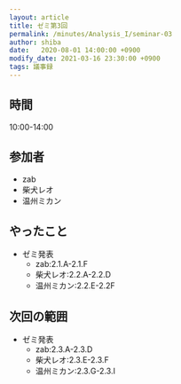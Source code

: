 ```yaml
---
layout: article
title: ゼミ第3回
permalink: /minutes/Analysis_I/seminar-03
author: shiba
date:   2020-08-01 14:00:00 +0900
modify_date: 2021-03-16 23:30:00 +0900
tags: 議事録
---
```


## 時間

10:00-14:00

## 参加者

- zab
- 柴犬レオ
- 温州ミカン

## やったこと

- ゼミ発表
  - zab:2.1.A-2.1.F
  - 柴犬レオ:2.2.A-2.2.D
  - 温州ミカン:2.2.E-2.2F

## 次回の範囲

- ゼミ発表
  - zab:2.3.A-2.3.D
  - 柴犬レオ:2.3.E-2.3.F
  - 温州ミカン:2.3.G-2.3.I
